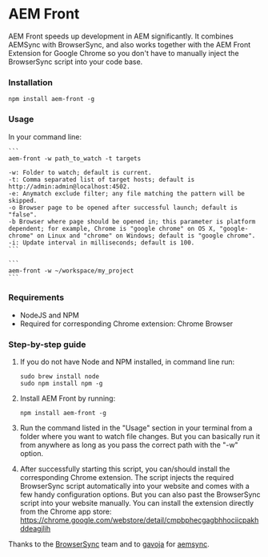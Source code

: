 # AEM Front

AEM Front speeds up development in AEM significantly. It combines AEMSync with BrowserSync, and also works together with the AEM Front Extension for Google Chrome so you don't have to manually inject the BrowserSync script into your code base.

### Installation

```
npm install aem-front -g
```

### Usage

In your command line:

    ```
    aem-front -w path_to_watch -t targets

    -w: Folder to watch; default is current.
    -t: Comma separated list of target hosts; default is http://admin:admin@localhost:4502.
    -e: Anymatch exclude filter; any file matching the pattern will be skipped.
    -o Browser page to be opened after successful launch; default is "false".
    -b Browser where page should be opened in; this parameter is platform dependent; for example, Chrome is "google chrome" on OS X, "google-chrome" on Linux and "chrome" on Windows; default is "google chrome".
    -i: Update interval in milliseconds; default is 100.
    ```

    ```
    aem-front -w ~/workspace/my_project
    ```

### Requirements
- NodeJS and NPM
- Required for corresponding Chrome extension: Chrome Browser

### Step-by-step guide
1. If you do not have Node and NPM installed, in command line run:

    ```
    sudo brew install node
    sudo npm install npm -g
    ```

2. Install AEM Front by running:

    ```
    npm install aem-front -g
    ```

3. Run the command listed in the "Usage" section in your terminal from a folder where you want to watch file changes. But you can basically run it from anywhere as long as you pass the correct path with the "-w" option.

4. After successfully starting this script, you can/should install the corresponding Chrome extension. The script injects the required BrowserSync script automatically into your website and comes with a few handy configuration options. But you can also past the BrowserSync script into your website manually. You can install the extension directly from the Chrome app store: https://chrome.google.com/webstore/detail/cmpbphecgagbhhociicpakhddeagjlih


Thanks to the [BrowserSync](https://www.npmjs.com/package/browser-sync) team and to [gavoja](https://github.com/gavoja) for [aemsync](https://www.npmjs.com/package/aemsync).
